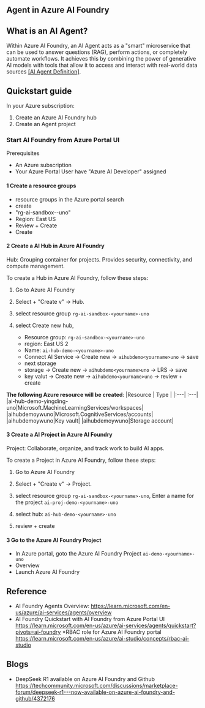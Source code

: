 ## Agent in Azure AI Foundry

## What is an AI Agent?

Within Azure AI Foundry, an AI Agent acts as a "smart" microservice that can be used to answer questions (RAG), perform actions, or completely automate workflows. It achieves this by combining the power of generative AI models with tools that allow it to access and interact with real-world data sources
[[AI Agent Definition]](https://learn.microsoft.com/en-us/azure/ai-services/agents/overview#what-is-an-ai-agent).

## Quickstart guide

In your Azure subscription:
1. Create an Azure AI Foundry hub
2. Create an Agent project

### Start AI Foundry from Azure Portal UI

Prerequisites
* An Azure subscription
* Your Azure Portal User have "Azure AI Developer" assigned

#### 1 Create a resource groups
* resource groups in the Azure portal search
* create
* "rg-ai-sandbox-<yourname>-uno"
* Region: East US
* Review + Create
* Create

#### 2 Create a AI Hub in Azure AI Foundry
Hub: Grouping container for projects. Provides security, connectivity, and compute management.

To create a Hub in Azure AI Foundry, follow these steps:

1. Go to Azure AI Foundry

2. Select + "Create v" -> Hub.

3. select resource group `rg-ai-sandbox-<yourname>-uno`

4. select Create new hub, 
    * Resource group: `rg-ai-sandbox-<yourname>-uno`
    * region: East US 2
    * Name: `ai-hub-demo-<yourname>-uno`
    * Connect AI Service -> Create new -> `aihubdemo<yourname>uno` -> save
    * next storage
    * storage -> Create new -> `aihubdemo<yourname>uno` -> LRS -> save
    * key valut -> Create new -> `aihubdemo<yourname>uno`
    -> review + create

**The following Azure resource will be created**:
|Resource | Type |
|:---| :---|
|ai-hub-demo-yingding-uno|Microsoft.MachineLearningServices/workspaces|
|aihubdemoywuno|Microsoft.CognitiveServices/accounts|
|aihubdemoywuno|Key vault|
|aihubdemoywuno|Storage account|

#### 3 Create a AI Project in Azure AI Foundry
Project: Collaborate, organize, and track work to build AI apps.

To create a Project in Azure AI Foundry, follow these steps:

1. Go to Azure AI Foundry

2. Select + "Create v" -> Project.

3. select resource group `rg-ai-sandbox-<yourname>-uno`, Enter a name for the project `ai-proj-demo-<yourname>-uno` 

4. select hub: `ai-hub-demo-<yourname>-uno`

5. review + create


#### 3 Go to the Azure AI Foundry Project
* In Azure portal, goto the Azure AI Foundry Project `ai-demo-<yourname>-uno` 
* Overview
* Launch Azure AI Foundry










## Reference

* AI Foundry Agents Overview: https://learn.microsoft.com/en-us/azure/ai-services/agents/overview
* AI Foundry Quickstart with AI Foundry from Azure Portal UI https://learn.microsoft.com/en-us/azure/ai-services/agents/quickstart?pivots=ai-foundry
*RBAC role for Azure AI Foundry portal https://learn.microsoft.com/en-us/azure/ai-studio/concepts/rbac-ai-studio

## Blogs
* DeepSeek R1 available on Azure AI Foundry and Github https://techcommunity.microsoft.com/discussions/marketplace-forum/deepseek-r1---now-available-on-azure-ai-foundry-and-github/4372176




